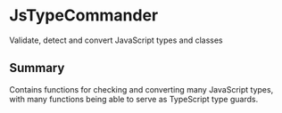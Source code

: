 # JsTypeCommander #

Validate, detect and convert JavaScript types and classes 

## Summary ##

Contains functions for checking and converting many JavaScript types, with many functions being able to serve as TypeScript type guards.

